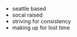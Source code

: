 - seattle based
- socal raised 
- striving for consistency
- making up for lost time

<!---
ryanmurphy1800/ryanmurphy1800 is a ✨ special ✨ repository because its `README.md` (this file) appears on your GitHub profile.
You can click the Preview link to take a look at your changes.
--->
